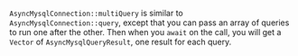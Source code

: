 `AsyncMysqlConnection::multiQuery` is similar to `AsyncMysqlConnection::query`, except that you can pass an array of queries to run one after the other. Then when you `await` on the call, you will get a `Vector` of `AsyncMysqlQueryResult`, one result for each query.

